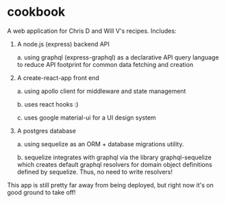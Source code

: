 # cookbook
A web application for Chris D and Will V's recipes. Includes:
1. A node.js (express) backend API 

    a. using graphql (express-graphql) as a declarative API query language to reduce API footprint for common data fetching and creation

2. A create-react-app front end
    
    a. using apollo client for middleware and state management
    
    b. uses react hooks :)
    
    c. uses google material-ui for a UI design system
    
3. A postgres database
    
    a. using sequelize as an ORM + database migrations utility.
    
    b. sequelize integrates with graphql via the library graphql-sequelize which creates default graphql resolvers for domain object definitions defined by sequelize. Thus, no need to write resolvers!
    
This app is still pretty far away from being deployed, but right now it's on good ground to take off!
